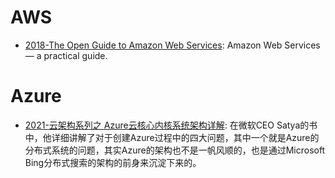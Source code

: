 # AWS

- [2018-The Open Guide to Amazon Web Services](https://github.com/open-guides/og-aws): Amazon Web Services — a practical guide.

# Azure

- [2021-云架构系列之 Azure云核心内核系统架构详解](https://mp.weixin.qq.com/s/9Hg9Y_bVNPXudpAKn86Gdw): 在微软CEO Satya的书中，他详细讲解了对于创建Azure过程中的四大问题，其中一个就是Azure的分布式系统的问题，其实Azure的架构也不是一帆风顺的，也是通过Microsoft Bing分布式搜索的架构的前身来沉淀下来的。